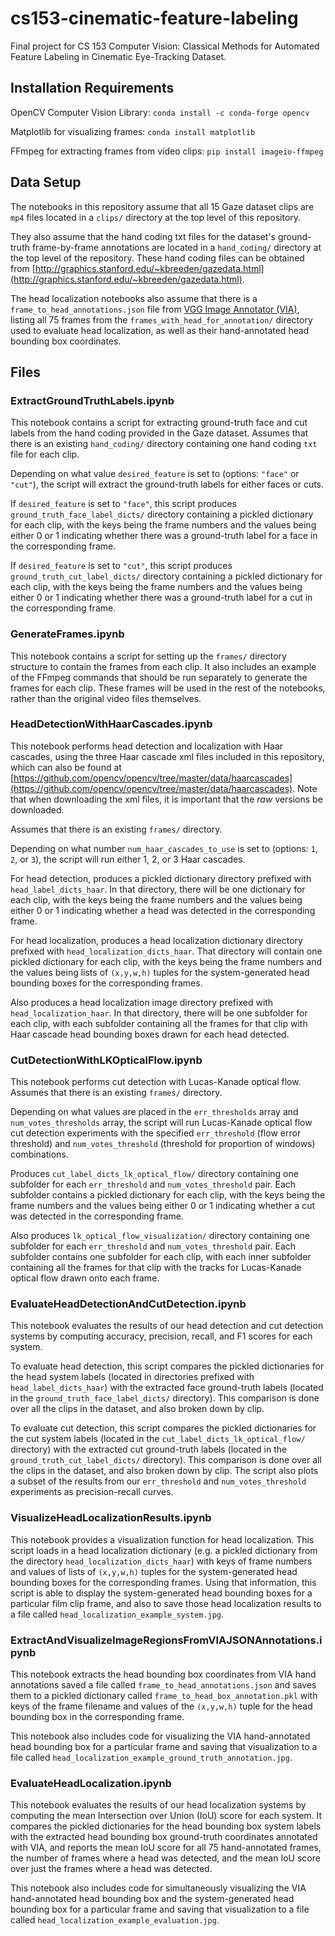 # cs153-cinematic-feature-labeling

Final project for CS 153 Computer Vision: Classical Methods for Automated Feature Labeling in Cinematic Eye-Tracking Dataset.

## Installation Requirements

OpenCV Computer Vision Library:
`conda install -c conda-forge opencv`

Matplotlib for visualizing frames:
`conda install matplotlib`

FFmpeg for extracting frames from video clips:
`pip install imageio-ffmpeg`

## Data Setup

The notebooks in this repository assume that all 15 Gaze dataset clips are `mp4` files located in a `clips/` directory at the top level of this repository.

They also assume that the hand coding txt files for the dataset's ground-truth frame-by-frame annotations are located in a `hand_coding/` directory at the top level of the repository. These hand coding files can be obtained from [http://graphics.stanford.edu/~kbreeden/gazedata.html](http://graphics.stanford.edu/~kbreeden/gazedata.html).

The head localization notebooks also assume that there is a `frame_to_head_annotations.json` file from [VGG Image Annotator (VIA)](https://www.robots.ox.ac.uk/~vgg/software/via/), listing all 75 frames from the `frames_with_head_for_annotation/` directory used to evaluate head localization, as well as their hand-annotated head bounding box coordinates.

## Files

### ExtractGroundTruthLabels.ipynb

This notebook contains a script for extracting ground-truth face and cut labels from the hand coding provided in the Gaze dataset. Assumes that there is an existing `hand_coding/` directory containing one hand coding `txt` file for each clip.

Depending on what value `desired_feature` is set to (options: `"face"` or `"cut"`), the script will extract the ground-truth labels for either faces or cuts.

If `desired_feature` is set to `"face"`, this script produces `ground_truth_face_label_dicts/` directory containing a pickled dictionary for each clip, with the keys being the frame numbers and the values being either 0 or 1 indicating whether there was a ground-truth label for a face in the corresponding frame.

If `desired_feature` is set to `"cut"`, this script produces `ground_truth_cut_label_dicts/` directory containing a pickled dictionary for each clip, with the keys being the frame numbers and the values being either 0 or 1 indicating whether there was a ground-truth label for a cut in the corresponding frame.

### GenerateFrames.ipynb

This notebook contains a script for setting up the `frames/` directory structure to contain the frames from each clip. It also includes an example of the FFmpeg commands that should be run separately to generate the frames for each clip. These frames will be used in the rest of the notebooks, rather than the original video files themselves.

### HeadDetectionWithHaarCascades.ipynb

This notebook performs head detection and localization with Haar cascades, using the three Haar cascade xml files included in this repository, which can also be found at [https://github.com/opencv/opencv/tree/master/data/haarcascades](https://github.com/opencv/opencv/tree/master/data/haarcascades). Note that when downloading the xml files, it is important that the _raw_ versions be downloaded.

Assumes that there is an existing `frames/` directory.

Depending on what number `num_haar_cascades_to_use` is set to (options: `1`, `2`, or `3`), the script will run either 1, 2, or 3 Haar cascades.

For head detection, produces a pickled dictionary directory prefixed with `head_label_dicts_haar`. In that directory, there will be one dictionary for each clip, with the keys being the frame numbers and the values being either 0 or 1 indicating whether a head was detected in the corresponding frame.

For head localization, produces a head localization dictionary directory prefixed with `head_localization_dicts_haar`. That directory will contain one pickled dictionary for each clip, with the keys being the frame numbers and the values being lists of `(x,y,w,h)` tuples for the system-generated head bounding boxes for the corresponding frames.

Also produces a head localization image directory prefixed with `head_localization_haar`. In that directory, there will be one subfolder for each clip, with each subfolder containing all the frames for that clip with Haar cascade head bounding boxes drawn for each head detected.

### CutDetectionWithLKOpticalFlow.ipynb

This notebook performs cut detection with Lucas-Kanade optical flow. Assumes that there is an existing `frames/` directory.

Depending on what values are placed in the `err_thresholds` array and `num_votes_thresholds` array, the script will run Lucas-Kanade optical flow cut detection experiments with the specified `err_threshold` (flow error threshold) and `num_votes_threshold` (threshold for proportion of windows) combinations.

Produces `cut_label_dicts_lk_optical_flow/` directory containing one subfolder for each `err_threshold` and `num_votes_threshold` pair. Each subfolder contains a pickled dictionary for each clip, with the keys being the frame numbers and the values being either 0 or 1 indicating whether a cut was detected in the corresponding frame.

Also produces `lk_optical_flow_visualization/` directory containing one subfolder for each `err_threshold` and `num_votes_threshold` pair. Each subfolder contains one subfolder for each clip, with each inner subfolder containing all the frames for that clip with the tracks for Lucas-Kanade optical flow drawn onto each frame.

### EvaluateHeadDetectionAndCutDetection.ipynb

This notebook evaluates the results of our head detection and cut detection systems by computing accuracy, precision, recall, and F1 scores for each system.

To evaluate head detection, this script compares the pickled dictionaries for the head system labels (located in directories prefixed with `head_label_dicts_haar`) with the extracted face ground-truth labels (located in the `ground_truth_face_label_dicts/` directory). This comparison is done over all the clips in the dataset, and also broken down by clip.

To evaluate cut detection, this script compares the pickled dictionaries for the cut system labels (located in the `cut_label_dicts_lk_optical_flow/` directory) with the extracted cut ground-truth labels (located in the `ground_truth_cut_label_dicts/` directory). This comparison is done over all the clips in the dataset, and also broken down by clip. The script also plots a subset of the results from our `err_threshold` and `num_votes_threshold` experiments as precision-recall curves.

### VisualizeHeadLocalizationResults.ipynb

This notebook provides a visualization function for head localization. This script loads in a head localization dictionary (e.g. a pickled dictionary from the directory `head_localization_dicts_haar`) with keys of frame numbers and values of lists of `(x,y,w,h)` tuples for the system-generated head bounding boxes for the corresponding frames. Using that information, this script is able to display the system-generated head bounding boxes for a particular film clip frame, and also to save those head localization results to a file called `head_localization_example_system.jpg`.

### ExtractAndVisualizeImageRegionsFromVIAJSONAnnotations.ipynb

This notebook extracts the head bounding box coordinates from VIA hand annotations saved a file called `frame_to_head_annotations.json` and saves them to a pickled dictionary called `frame_to_head_box_annotation.pkl` with keys of the frame filename and values of the `(x,y,w,h)` tuple for the head bounding box in the corresponding frame.

This notebook also includes code for visualizing the VIA hand-annotated head bounding box for a particular frame and saving that visualization to a file called `head_localization_example_ground_truth_annotation.jpg`.

### EvaluateHeadLocalization.ipynb

This notebook evaluates the results of our head localization systems by computing the mean Intersection over Union (IoU) score for each system. It compares the pickled dictionaries for the head bounding box system labels with the extracted head bounding box ground-truth coordinates annotated with VIA, and reports the mean IoU score for all 75 hand-annotated frames, the number of frames where a head was detected, and the mean IoU score over just the frames where a head was detected.

This notebook also includes code for simultaneously visualizing the VIA hand-annotated head bounding box and the system-generated head bounding box for a particular frame and saving that visualization to a file called `head_localization_example_evaluation.jpg`.
